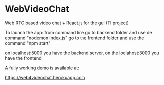 # WebVideoChat
Web RTC based video chat + React.js for the gui (TI project)

To launch the app:
from command line
go to backend folder and use de command "nodemon index.js"
go to the frontend folder and use the command "npm start"

on localhost:5000 you have the backend server, on the loclahost:3000 you have the frontend

A fully working demo is available at:

https://web4videochat.herokuapp.com
